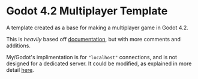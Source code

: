 # Godot 4.2 Multiplayer Template
A template created as a base for making a multiplayer game in Godot 4.2.

This is _heavily_ based off [documentation](https://docs.godotengine.org/en/stable/tutorials/networking/high_level_multiplayer.html), but with more comments and additions.

My/Godot's implimentation is for `"localhost"` connections, and is not designed for a dedicated server. It could be modified, as explained in more detail [here](https://docs.godotengine.org/en/stable/tutorials/export/exporting_for_dedicated_servers.html#doc-exporting-for-dedicated-servers).
